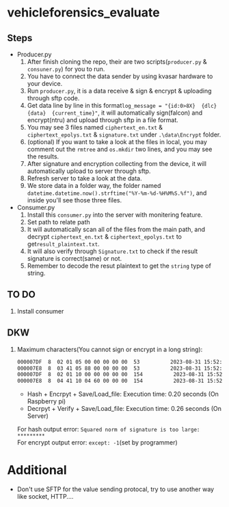 # vehicleforensics_evaluate

## Steps
- Producer.py
    1. After finish cloning the repo, their are two scripts(`producer.py` & `consuner.py`) for you to run.
    1. You have to connect the data sender by using kvasar hardware to your device.
    1. Run `producer.py`, it is a data receive & sign & encrypt & uploading through sftp code.
    1. Get data line by line in this format`log_message = "{id:0>8X}  {dlc}  {data}  {current_time}"`, it will automatically sign(falcon) and encrypt(ntru) and upload through sftp in a file format.
    1. You may see 3 files named `ciphertext_en.txt` & `ciphertext_epolys.txt` & `signature.txt` under `.\data\Encrypt` folder.
    1. (optional) If you want to take a look at the files in local, you may comment out the `rmtree` and `os.mkdir` two lines, and you may see the results.
    1. After signature and encryption collecting from the device, it will automatically upload to server through sftp.
    1. Refresh server to take a look at the data.
    1. We store data in a folder way, the folder named `datetime.datetime.now().strftime("%Y-%m-%d-%H%M%S.%f")`, and inside you'll see those three files.
- Consumer.py
    1. Install this `consumer.py` into the server with monitering feature.
    1. Set path to relate path
    1. It will automatically scan all of the files from the main path, and decrypt `ciphertext_en.txt` & `ciphertext_epolys.txt` to get`result_plaintext.txt`.
    1. It will also verify through `Signature.txt` to check if the result signature is correct(same) or not.
    1. Remember to decode the resut plaintext to get the `string` type of string.

## TO DO
1. Install consumer

## DKW
1. Maximum characters(You cannot sign or encrypt in a long string):
    ```bash
    000007DF  8  02 01 05 00 00 00 00 00  53          2023-08-31 15:52:56 
    000007E8  8  03 41 05 88 00 00 00 00  53          2023-08-31 15:52:56 
    000007DF  8  02 01 10 00 00 00 00 00  154          2023-08-31 15:52:57 
    000007E8  8  04 41 10 04 60 00 00 00  154          2023-08-31 15:52:57 
    ```
    - Hash + Encrpyt + Save/Load_file: Execution time: 0.20 seconds (On Raspberry pi)
    - Decrpyt + Verify + Save/Load_file: Execution time: 0.26 seconds (On Server)

    For hash output error: `Squared norm of signature is too large: *********`<br />
    For encrypt output error: `except: -1`(set by programmer)

# Additional
- Don't use SFTP for the value sending protocal, try to use another way like socket, HTTP....